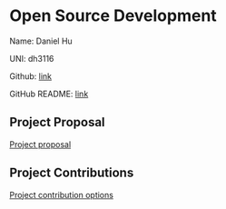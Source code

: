# Open Source Development

Name: Daniel Hu

UNI: dh3116

Github: [link](https://github.com/dhu16)

GitHub README: [link](https://github.com/dhu16/dhu16/blob/main/README.md)


## Project Proposal
<a href="https://github.com/dhu16/project-proposals-s2023/blob/main/Project%20Idea.md" target="_blank" rel="noreferrer">Project proposal</a>

## Project Contributions
<a href="https://github.com/dhu16/project-proposals-s2023/blob/main/Project%20Contribution%20Choice.md" target="_blank" rel="noreferrer">Project contribution options</a>
